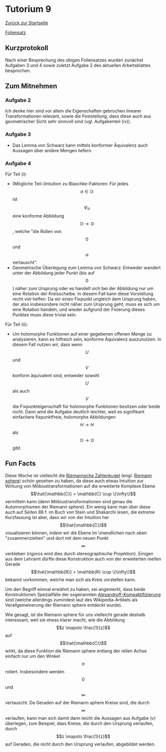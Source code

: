 # Tutorium 9

[Zurück zur Startseite](../README.md)

[Foliensatz](../assets/tut10/presentation.pdf)

## Kurzprotokoll
Nach einer Besprechung des obigen Foliensatzes wurden zunächst Aufgaben 3 und 4 sowie zuletzt Aufgabe 2 des aktuellen Arbeitsblattes besprochen.

## Zum Mitnehmen

### Aufgabe 2
Ich denke hier sind vor allem die Eigenschaften gebrochen linearer Transformationen relevant, sowie die Feststellung, dass diese auch aus geometrischer Sicht sehr sinnvoll sind (vgl. Aufgabenteil (iv)).

### Aufgabe 3
- Das Lemma von Schwarz kann mittels konformer Äquivalenz auch Aussagen über andere Mengen liefern.

### Aufgabe 4
Für Teil (i):
- (Mögliche Teil-)Intuition zu Blaschke-Faktoren: Für jedes $$\alpha \in \mathbb{D}$$ ist $$\psi_{\alpha}$$ eine konforme Abbildung $$\mathbb{D} \to \mathbb{D}$$, welche "die Rollen von $$0$$ und $$\alpha$$ vertauscht".
- Geometrische Überlegung zum Lemma von Schwarz: Entweder wandert unter der Abbildung jeder Punkt (bis auf $$0$$) näher zum Ursprung oder es handelt sich bei der Abbildung nur um eine Rotation der Kreisscheibe.
    In diesem Fall kann diese Vorstellung recht viel helfen: Da wir einen Fixpunkt ungleich dem Ursprung haben, der also insbesondere nicht näher zum Ursprung geht, muss es sich um eine Rotation handeln, und wieder aufgrund der Fixierung dieses Punktes muss diese trivial sein.

Für Teil (ii):
- Um holomorphe Funktionen auf einer gegebenen offenen Menge zu analysieren, kann es hilfreich sein, konforme Äquivalenz auszunutzen. In diesem Fall nutzen wir, dass wenn $$U$$ und $$V$$ konform äquivalent sind, entweder sowohl $$U$$ als auch $$V$$ die Fixpunkteigenschaft für holomorphe Funktionen besitzen oder beide nicht.
    Dann wird die Aufgabe deutlich leichter, weil es signifikant einfachere fixpunktfreie, holomorphe Abbildungen $$H \to H$$ als $$\mathbb{D} \to \mathbb{D}$$ gibt.

## Fun Facts

Diese Woche ist vielleicht die [Riemannsche Zahlenkugel](https://de.wikipedia.org/wiki/Riemannsche_Zahlenkugel) (engl. [Riemann sphere](https://en.wikipedia.org/wiki/Riemann_sphere)) schön gesehen zu haben, da diese auch etwas Intuition zur Wirkung von Möbiustransformationen auf die erweiterte Komplexe Ebene $$\hat{\mathbb{C}} = \mathbb{C} \cup \{\infty\}$$ vermitteln kann (denn Möbiustransformationen sind genau die Automorphismen der Riemann sphere).
Ein wenig kann man über diese auch auf Seiten 88 f. im Buch von Stein und Shakarchi lesen, die extreme Kurzfassung ist aber, dass wir von der Intuition her $$\hat{\mathbb{C}}$$ visualisieren können, indem wir die Ebene im Unendlichen nach oben "zusammenziehen" und dort mit dem neuen Punkt $$\infty$$ verkleben (rigoros wird dies durch stereographische Projektion).
Einigen aus dem Lehramt dürfte diese Konstruktion auch von der erweiterten reellen Gerade $$\hat{\mathbb{R}} = \mathbb{R} \cup \{\infty\}$$ bekannt vorkommen, welche man sich als Kreis vorstellen kann.

Um den Begriff einmal erwähnt zu haben, sei angemerkt, dass beide Konstruktionen Spezialfälle der sogenannten [Alexandroff-Kompaktifizierung](https://de.wikipedia.org/wiki/Alexandroff-Kompaktifizierung) sind (welche allerdings zumindest laut des Wikipedia-Artikels als Verallgemeinerung der Riemann sphere entdeckt wurde).

Wie gesagt, ist die Riemann sphere für uns vielleicht gerade deshalb interessant, weil sie etwas klarer macht, wie die Abbildung $$z \mapsto \frac{1}{z}$$ auf $$\hat{\mathbb{C}}$$ wirkt, da diese Funktion die Riemann sphere entlang der rellen Achse einfach nur um den Winkel $$\pi$$ rotiert.
Insbesondere werden $$0$$ und $$\infty$$ vertauscht.
Da Geraden auf der Riemann sphere Kreise sind, die durch $$\infty$$ verlaufen, kann man sich damit dann leicht die Aussagen aus Aufgabe (v) überlegen, zum Beispiel, dass Kreise, die durch den Ursprung verlaufen, durch $$z \mapsto \frac{1}{z}$$ auf Geraden, die nicht durch den Ursprung verlaufen, abgebildet werden.
